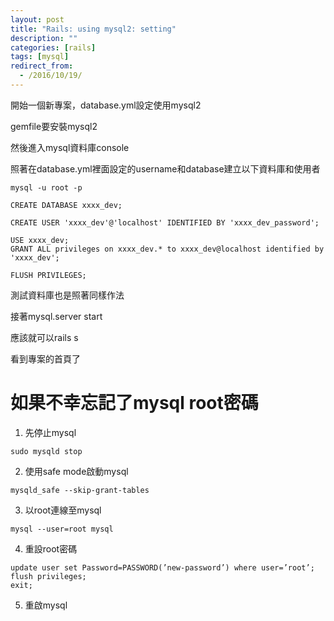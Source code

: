 ```yaml
---
layout: post
title: "Rails: using mysql2: setting"
description: ""
categories: [rails]
tags: [mysql]
redirect_from:
  - /2016/10/19/
---
```

開始一個新專案，database.yml設定使用mysql2

gemfile要安裝mysql2

然後進入mysql資料庫console

照著在database.yml裡面設定的username和database建立以下資料庫和使用者
~~~
mysql -u root -p

CREATE DATABASE xxxx_dev;

CREATE USER 'xxxx_dev'@'localhost' IDENTIFIED BY 'xxxx_dev_password';

USE xxxx_dev;
GRANT ALL privileges on xxxx_dev.* to xxxx_dev@localhost identified by 'xxxx_dev';

FLUSH PRIVILEGES;
~~~
測試資料庫也是照著同樣作法

接著mysql.server start

應該就可以rails s

看到專案的首頁了

# 如果不幸忘記了mysql root密碼
1. 先停止mysql
~~~
sudo mysqld stop
~~~
2. 使用safe mode啟動mysql
~~~
mysqld_safe --skip-grant-tables
~~~
3. 以root連線至mysql
~~~
mysql --user=root mysql
~~~
4. 重設root密碼
~~~
update user set Password=PASSWORD(’new-password’) where user=’root’;
flush privileges;
exit;
~~~
5. 重啟mysql
